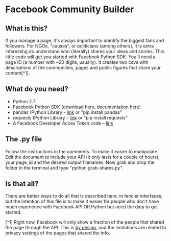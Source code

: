# Facebook Community Builder

## What is this?

If you manage a page, it's always important to identify the biggest fans and followers. For NGOs, "causes", or politicians (among others), it is extra interesting do understand who (literally) shares your ideas and stories. This little code will get you started with Facebook Python SDK. You'll need a page ID (a number with ~20 digits, usually). It creates two csvs with descriptions of the communities, pages and public figures that share your content[^1].

## What do you need?

* Python 2.7
* Facebook Python SDK (download [here](https://github.com/pythonforfacebook/facebook-sdk), documentation [here](http://facebook-sdk.readthedocs.org/en/latest/api.html))
* pandas (Python Library - [link](https://pypi.python.org/pypi/pandas/0.18.0/#downloads) or "pip install pandas"
* requests (Python Library - [link](http://docs.python-requests.org/en/master/) or "pip install requests"
* A Facebook Developer Acces Token code – [link](https://developers.facebook.com/)

## The .py file

Follow the instructions in the comments. To make it easier to manipulate. Edit the document to include your API (it only lasts for a couple of hours), your page_id and the desired output filenames. Now grab and drop the folder in the terminal and type "python grab-shares.py".

## Is that all?

There are better ways to do all that is described here, in fancier interfaces, but the intention of this file is to make it easier for people who don't have much experience with Facebook API OR Python but need the data to get started.


[^1] Right now, Facebook will only show a fraction of the people that shared the page through the API. This is [by design](https://developers.facebook.com/bugs/1404733043148335/), and the limitations are related to privacy settings of the pages that shared the info.
